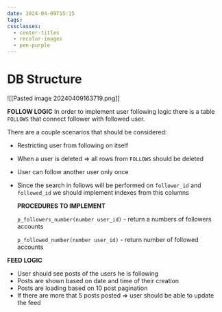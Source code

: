 ```yaml
---
date: 2024-04-09T15:15
tags: 
cssclasses:
  - center-titles
  - recolor-images
  - pen-purple
---
```


# DB Structure

![[Pasted image 20240409163719.png]]

**FOLLOW LOGIC**
In order to implement user following logic there is a table `FOLLOWS` that connect follower with followed user.

There are a couple scenarios that should be considered:
- Restricting user from following on itself
- When a user is deleted => all rows from `FOLLOWS` should be deleted
- User can follow another user only once
- Since the search in follows will be performed on `follower_id` and `followed_id` we should implement indexes from this columns

	**PROCEDURES TO IMPLEMENT**
	
	`p_followers_number(number user_id)` - return a numbers of followers accounts 
	
	`p_followed_number(number user_id)` - return number of followed accounts

	

**FEED LOGIC**
- User should see posts of the users he is following
- Posts are shown based on date and time of their creation
- Posts are loading based on 10 post pagination
- If there are more that 5 posts posted => user should be able to update the feed